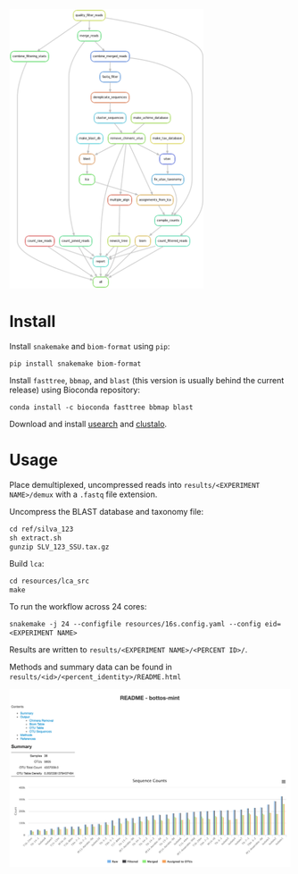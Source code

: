 <img src="resources/dag.png" height="500"/>

# Install

Install `snakemake` and `biom-format` using `pip`:

```
pip install snakemake biom-format
```

Install `fasttree`, `bbmap`, and `blast` (this version is usually behind the
current release) using Bioconda repository:

```
conda install -c bioconda fasttree bbmap blast
```

Download and install [usearch](http://www.drive5.com/usearch/download.html) and [clustalo](http://www.clustal.org/omega/#Download).


# Usage

Place demultiplexed, uncompressed reads into `results/<EXPERIMENT NAME>/demux`
with a `.fastq` file extension.

Uncompress the BLAST database and taxonomy file:

```
cd ref/silva_123
sh extract.sh
gunzip SLV_123_SSU.tax.gz
```

Build `lca`:

```
cd resources/lca_src
make
```

To run the workflow across 24 cores:

```
snakemake -j 24 --configfile resources/16s.config.yaml --config eid=<EXPERIMENT NAME>
```

Results are written to `results/<EXPERIMENT NAME>/<PERCENT ID>/`.

Methods and summary data can be found in `results/<id>/<percent_identity>/README.html`

![readme](resources/readme_example.png)
